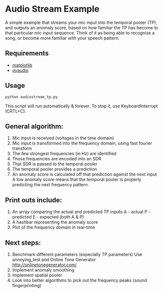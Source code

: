 # Audio Stream Example

A simple example that streams your mic input into the temporal pooler (TP), 
and outputs an anomaly score, based on how familiar the TP has become to that
particular mic input sequence. Think of it as being able to recognize a song,
or become more familiar with your speech pattern.

## Requirements

- [matplotlib](http://matplotlib.org/)
- [pyaudio](http://people.csail.mit.edu/hubert/pyaudio/)

## Usage

    python audiostream_tp.py

This script will run automatically & forever.
To stop it, use KeyboardInterrupt (CRTL+C).

## General algorithm:

1. Mic input is received (voltages in the time domain)
2. Mic input is transformed into the frequency domain, using fast fourier transform
3. The few strongest frequencies (in Hz) are identified
4. Those frequencies are encoded into an SDR
5. That SDR is passed to the temporal pooler
6. The temporal pooler provides a prediction
7. An anomaly score is calculated off that prediction against the next input
    A low anomaly score means that the temporal pooler is properly predicting 
    the next frequency pattern.

## Print outs include:

1. An array comparing the actual and predicted TP inputs
	A - actual
	P - predicted
	E - expected (both A & P)
2. A hashbar representing the anomaly score
3. Plot of the frequency domain in real-time   

## Next steps:

1. Benchmark different parameters (especially TP parameters)
	Use annoying_test and Online Tone Generator http://onlinetonegenerator.com/
2. Implement anomaly smoothing
3. Implement spatial pooler
4. Look into better algorithms to pick out the frequency peaks (sound fingerprinting)

